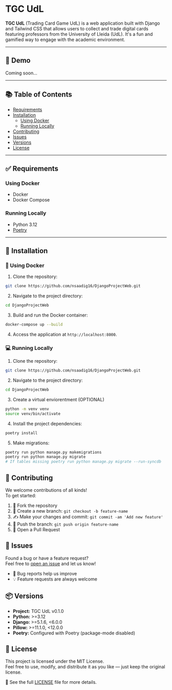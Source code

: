 # TGC UdL
**TGC UdL** (Trading Card Game UdL) is a web application built with Django and Tailwind CSS that allows users to collect and trade digital cards featuring professors from the University of Lleida (UdL). It's a fun and gamified way to engage with the academic environment.

---

## 🚀 Demo

Coming soon...

---

## 📚 Table of Contents

- [Requirements](#-requirements)
- [Installation](#-installation)
  - [Using Docker](#-using-docker)
  - [Running Locally](#-running-locally)
- [Contributing](#-contributing)
- [Issues](#-issues)
- [Versions](#-versions)
- [License](#-license)

---

## ✅ Requirements

### Using Docker

- Docker
- Docker Compose

### Running Locally

- Python 3.12
- [Poetry](https://python-poetry.org/)

---
## 🔧 Installation

### 🐳 Using Docker

1. Clone the repository:

```bash
git clone https://github.com/nsaadig16/DjangoProjectWeb.git
```

2. Navigate to the project directory:
```bash
cd DjangoProjectWeb
```

3. Build and run the Docker container:
```bash
docker-compose up --build
```

4. Access the application at `http://localhost:8000`.

### 💻 Running Locally

1. Clone the repository:

```bash
git clone https://github.com/nsaadig16/DjangoProjectWeb.git
```

2. Navigate to the project directory:
```bash
cd DjangoProjectWeb
```

3. Create a virtual enviorentment (OPTIONAL)
```bash
python -m venv venv
source venv/bin/activate
```

4. Install the project dependencies:
```bash
poetry install
```

5. Make migrations:
```bash
poetry run python manage.py makemigrations
poetry run python manage.py migrate
# If tables missing poetry run python manage.py migrate --run-syncdb
```

## 🤝 Contributing

We welcome contributions of all kinds!  
To get started:

1. 🍴 Fork the repository  
2. 🌱 Create a new branch: `git checkout -b feature-name`  
3. ✍️ Make your changes and commit: `git commit -am 'Add new feature'`  
4. 🚀 Push the branch: `git push origin feature-name`  
5. 🔁 Open a Pull Request

## 🐛 Issues

Found a bug or have a feature request?  
Feel free to [open an issue](https://github.com/nsaadig16/DjangoProjectWeb/issues) and let us know!

- 🐞 Bug reports help us improve
- 💡 Feature requests are always welcome

## 📦 Versions

- **Project:** TGC UdL v0.1.0  
- **Python:** >=3.12  
- **Django:** >=5.1.6, <6.0.0  
- **Pillow:** >=11.1.0, <12.0.0  
- **Poetry:** Configured with Poetry (package-mode disabled)  

## 📄 License

This project is licensed under the MIT License.  
Feel free to use, modify, and distribute it as you like — just keep the original license.  

📝 See the full [LICENSE](LICENSE) file for more details.
